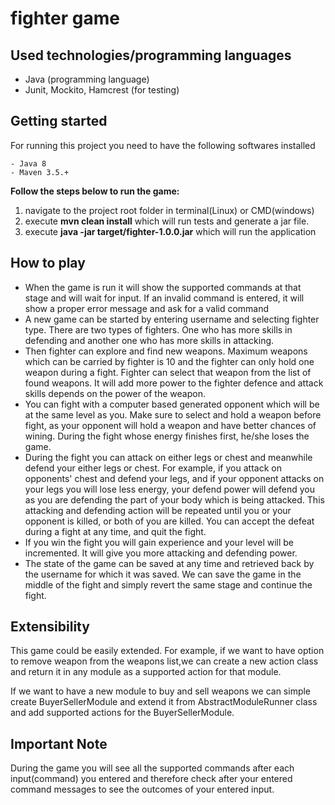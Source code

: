 # fighter game

## Used technologies/programming languages
- Java (programming language)
- Junit, Mockito, Hamcrest (for testing)

## Getting started
For running this project you need to have the following softwares installed

```
- Java 8
- Maven 3.5.+
```

**Follow the steps below to run the game:**

1. navigate to the project root folder in terminal(Linux) or CMD(windows)
2. execute **mvn clean install** which will run tests and generate a jar file.
3. execute **java -jar target/fighter-1.0.0.jar** which will run the application

## How to play

- When the game is run it will show the supported commands at that stage and will wait for input.
If an invalid command is entered, it will show a proper error message and ask for a valid command
- A new game can be started by entering username and selecting fighter type.
There are two types of fighters. One who has more skills in defending and another one
who has more skills in attacking.
- Then fighter can explore and find new weapons. Maximum weapons which can be carried by fighter is 10 and
the fighter can only hold one weapon during a fight. Fighter can select that weapon from the list of found weapons. It
will add more power to the fighter defence and attack skills depends on the power of the weapon.
- You can fight with a computer based generated opponent which will be at the same level as you.
Make sure to select and hold a weapon before fight, as your opponent will hold a weapon and have better
chances of wining. During the fight whose energy finishes first, he/she loses the game.
- During the fight you can attack on either legs or chest and meanwhile defend your either
legs or chest. For example, if you attack on opponents' chest and defend your legs, and if your opponent
attacks on your legs you will lose less energy, your defend power will defend you as you are defending the
part of your body which is being attacked. This attacking and defending action will be repeated
until you or your opponent is killed, or both of you are killed. You can accept the defeat
during a fight at any time, and quit the fight.
- If you win the fight you will gain experience and your level will be incremented. It will give you more attacking
and defending power.
- The state of the game can be saved at any time and retrieved back by the username for which it was saved. We can
save the game in the middle of the fight and simply revert the same stage and continue the fight.


## Extensibility

This game could be easily extended. For example, if we want to have option to remove weapon from the weapons list,we can create a new action class
and return it in any module as a supported action for that module.

If we want to have a new module to buy and sell weapons we can simple create BuyerSellerModule and
extend it from AbstractModuleRunner class and add supported actions for the BuyerSellerModule.

## Important Note

During the game you will see all the supported commands after each input(command) you entered and therefore check after
your entered command messages to see the outcomes of your entered input.